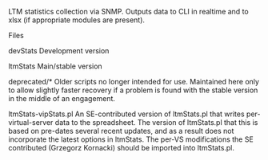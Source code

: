 LTM statistics collection via SNMP. Outputs data to CLI in realtime and to xlsx (if appropriate modules are present).

Files

devStats
  Development version

ltmStats
  Main/stable version

deprecated/*
  Older scripts no longer intended for use. Maintained here only to allow slightly faster
  recovery if a problem is found with the stable version in the middle of an engagement.

ltmStats-vipStats.pl
  An SE-contributed version of ltmStats.pl that writes per-virtual-server 
  data to the spreadsheet. The version of ltmStats.pl that this is based
  on pre-dates several recent updates, and as a result does not 
  incorporate the latest options in ltmStats. The per-VS modifications 
  the SE contributed (Grzegorz Kornacki) should be imported into ltmStats.pl.
